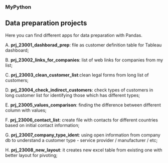 ### MyPython

## Data preparation projects

Here you can find different apps for data preparation with Pandas.

A. **prj_23001_dashborad_prep**: file as customer definition table for Tableau dashboard;

B. **prj_23002_links_for_companies**: list of web links for companies from my list;

C. **prj_23003_clean_customer_list**:clean legal forms from long list of customers;

D. **prj_23004_check_indirect_customers**: check types of customers in long customer list for identifying those which has different types;

E. **prj_23005_values_comparison**: finding the difference between different column with values;

F. **prj_23006_contact_list**: create file with contacts for different countries based on initial contact information;

G. **prj_23007_company_type_ident**: using open information from company db to understand a customer type - service provider / manufacturer / etc;

H. **prj_23008_new_layout**: it creates new excel table from existing one with better layout for pivoting;
